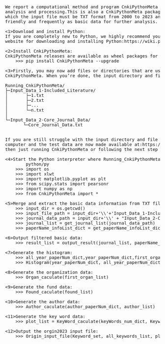 <pre> 
We report a computational method and program CnkiPythonMeta based on the Python programming language for basic data 
analysis and processing.This is also a CnkiPythonMeta package for summarzing the data from CNKI(https://www.cnki.net/),
which the input file must be TXT format from 2000 to 2023 and it will merge the TXT file into a single EXCEL file 
friendly and frequently as basic data for further analysis.

<1>Download and install Python:
If you are completely new to Python, we highly recommend you to get started with the Python from the Python official 
website for downloading and installing Python:https://wiki.python.org/moin/BeginnersGuide/Download.

<2>Install CnkiPythonMeta:
CnkiPythonMeta releases are available as wheel packages for Windows and Linux on PyPI. Install it using pip:  
 	>>> pip install CnkiPythonMeta --upgrade  
	
<3>Firstly, you may now add files or directories that are used to contruct the input directory and file for running 
CnkiPythonMeta. When you’re done, the input directory and file structure will look like this:
   
Running_CnkiPythonMeta/  
├─Input_Data_1-Included_Literature/  
│       ├─1.txt  
│       ├─2.txt  
│       ├─...  
│       └─n.txt  
│      
└─Input_Data_2-Core_Journal_Data/ 
       └─Core_Journal_Data.txt  


If you are still struggle with the input directory and file structure, you could directly copy the test data to your 
computer and the test data are now made available at:https://github.com/CnkiPythonMeta/CnkiPythonMeta/tree/main/raw_data, 
then just running CnkiPythonMeta or following the next step to summarize the basic data.
	
<4>Start the Python interpreter where Running_CnkiPythonMeta is located, then import the Python package:  
	    python/py  
	>>> import os
	>>> import xlwt
	>>> import matplotlib.pyplot as plt
	>>> from scipy.stats import pearsonr
	>>> import numpy as np 
	>>> from CnkiPythonMeta import *

<5>Merge and extract the basic data information from TXT files into a single EXEL file and output the duplicate data:  
	>>> input_dir = os.getcwd()
	>>> input_file_path = input_dir+'\\'+'Input_Data_1-Included_Literature\\'
	>>> journal_data_path = input_dir+'\\' + "Input_Data_2-Core_Journal_Data\\"
	>>> journal_list = get_journal_list(journal_data_path)
	>>> paperName_infoList_dict = get_paperName_infoList_dict(input_file_path) 
	
<6>Output filtered basic data:  
    >>> result_list = output_result(journal_list, paperName_infoList_dict)  
	
<7>Generate the histogram:  
	>>> all_year_paperNum_dict,year_paperNum_dict,first_organ_list, found_list, author_paperNum_dict, author_list,keyWords_num_dict, Keyword_set, all_keywords_list = get_year_paperNum_dict(result_list)
	>>> Histogram(year_paperNum_dict, all_year_paperNum_dict)  
	
<8>Generate the organization data:  
	>>> Organ_caculate(first_organ_list) 
	
<9>Generate the fund data:  
	>>> Found_caculate(found_list)  

<10>Generate the author data:  
	>>> Author_caculate(author_paperNum_dict, author_list) 

<11>Generate the key word data:
	>>> plot_list = KeyWord_caculate(keyWords_num_dict, Keyword_set)
	
<12>Output the orgin2023 input file:
	>>> Origin_input_file(Keyword_set, all_keywords_list, plot_list)

<pre> 	
